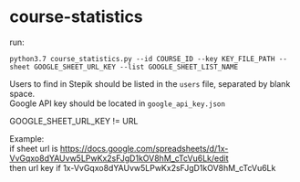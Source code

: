 # course-statistics

run:  
```
python3.7 course_statistics.py --id COURSE_ID --key KEY_FILE_PATH --sheet GOOGLE_SHEET_URL_KEY --list GOOGLE_SHEET_LIST_NAME
```

Users to find in Stepik should be listed in the `users` file, separated by blank space.  
Google API key should be located in `google_api_key.json  `


GOOGLE_SHEET_URL_KEY != URL

Example:  
if sheet url is https://docs.google.com/spreadsheets/d/1x-VvGqxo8dYAUvw5LPwKx2sFJgD1kOV8hM_cTcVu6Lk/edit  
then url key if 1x-VvGqxo8dYAUvw5LPwKx2sFJgD1kOV8hM_cTcVu6Lk

